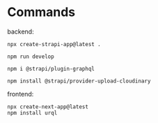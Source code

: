 # Commands

backend:

```
npx create-strapi-app@latest .

npm run develop

npm i @strapi/plugin-graphql

npm install @strapi/provider-upload-cloudinary

```

frontend:

```
npx create-next-app@latest
npm install urql

```
